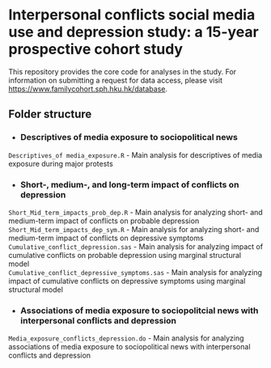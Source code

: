 # Interpersonal conflicts social media use and depression study: a 15-year prospective cohort study
This repository provides the core code for analyses in the study.  For information on	submitting a request for data access, please visit https://www.familycohort.sph.hku.hk/database.
## Folder structure
   * ### Descriptives of media exposure to sociopolitical news
   `Descriptives_of media_exposure.R` - Main analysis for descriptives of media exposure during major protests
   * ### Short-, medium-, and long-term impact of conflicts on depression
   `Short_Mid_term_impacts_prob_dep.R` - Main analysis for analyzing short- and medium-term impact of conflicts on probable depression \
   `Short_Mid_term_impacts_dep_sym.R` - Main analysis for analyzing short- and medium-term impact of conflicts on depressive symptoms \
   `Cumulative_conflict_depression.sas` - Main analysis for analyzing impact of cumulative conflicts on probable depression using marginal structural model \
   `Cumulative_conflict_depressive_symptoms.sas` - Main analysis for analyzing impact of cumulative conflicts on depressive symptoms using marginal structural model  
   * ### Associations of media exposure to sociopolitcial news with interpersonal conflicts and depression
   `Media_exposure_conflicts_depression.do` - Main analysis for analyzing associations of media exposure to sociopolitical news with interpersonal conflicts and depression

   
   


